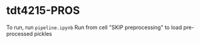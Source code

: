 # tdt4215-PROS

To run, run `pipeline.ipynb`
Run from cell "SKIP preprocessing" to load pre-processed pickles
